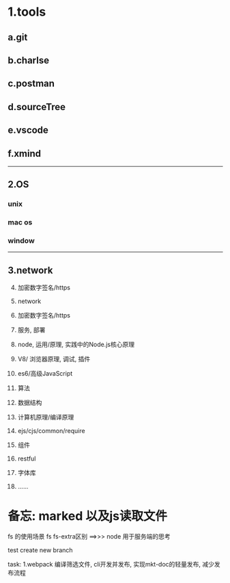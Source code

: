 # 1.tools
## a.git
## b.charlse
## c.postman
## d.sourceTree
## e.vscode
## f.xmind
---
## 2.OS
### unix
### mac os
### window
---
## 3.network
4. 加密数字签名/https

3. network
4. 加密数字签名/https

5. 服务, 部署

6. node, 运用/原理, 实践中的Node.js核心原理
7. V8/ 浏览器原理, 调试, 插件
8. es6/高级JavaScript
9. 算法
10. 数据结构
11. 计算机原理/编译原理
12. ejs/cjs/common/require
13. 组件
14. restful
15. 字体库
16. ......


# 备忘: marked 以及js读取文件
fs 的使用场景
fs fs-extra区别 ==>>>
node 用于服务端的思考

test create new branch

task:
1.webpack 编译筛选文件, cli开发并发布, 实现mkt-doc的轻量发布, 减少发布流程
